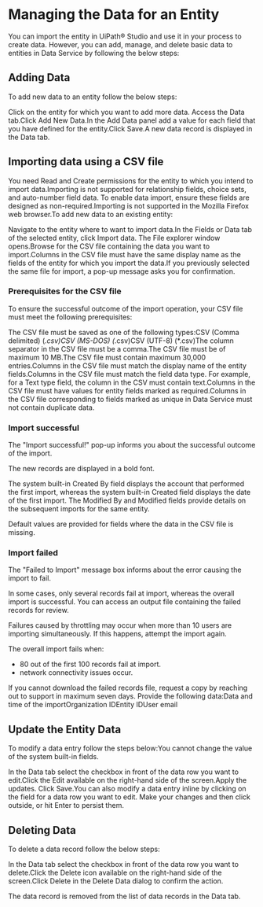 ﻿---
sidebar_position: 3
---

# Managing the Data for an Entity

You can import the entity in UiPath® Studio and use it in your process to create data.
            However, you can add, manage, and delete basic data to entities in Data Service by
            following the below steps:

## Adding Data

To add new data to an entity follow the below steps:

Click on the entity for which you want to add more data.
Access the Data tab.Click Add New Data.In the Add Data panel add a value for each field that you have defined for the entity.Click Save.A new data record is displayed in the Data tab.


## Importing data using a CSV file

You need Read and Create permissions for the entity to which you intend to import data.Importing is not supported for relationship fields, choice sets, and auto-number field data. To enable data import, ensure these fields are designed as non-required.Importing is not supported in the Mozilla Firefox web browser.To add new data to an existing entity:

Navigate to the entity where to want to import data.In the Fields or Data tab of the selected entity, click Import data. The File explorer window opens.Browse for the CSV file containing the data you want to import.Columns in the CSV file must have the same display name as the fields of the entity for which you import the data.If you previously selected the same file for import, a pop-up message asks you for confirmation.


### Prerequisites for the CSV file 

To ensure the successful outcome of the import operation, your CSV file must meet the following prerequisites:

The CSV file must be saved as one of the following types:CSV (Comma delimited) (*.csv)CSV (MS-DOS) (*.csv)CSV (UTF-8) (*.csv)The column separator in the CSV file must be a comma.The CSV file must be of maximum 10 MB.The CSV file must contain maximum 30,000 entries.Columns in the CSV file must match the display name of the entity fields.Columns in the CSV file must match the field data type. For example, for a Text type field, the column in the CSV must contain text.Columns in the CSV file must have values for entity fields marked as required.Columns in the CSV file corresponding to fields marked as unique in Data Service must not contain duplicate data.


### Import successful

The "Import successful!" pop-up informs you about the successful outcome of the import.

The new records are displayed in a bold font.

The system built-in Created By field displays the account that performed the first import, whereas the system built-in Created field displays the date of the first import. The Modified By and Modified fields provide details on the subsequent imports for the same entity.

Default values are provided for fields where the data in the CSV file is missing.


### Import failed

The "Failed to Import" message box informs about the error causing the import to fail.

In some cases, only several records fail at import, whereas the overall import is successful. You can access an output file containing the failed records for review.

Failures caused by throttling may occur when more than 10 users are importing simultaneously. If this happens, attempt the import again.

The overall import fails when:

* 80 out of the first 100 records fail at import.
* network connectivity issues occur.

If you cannot download the failed records file, request a copy by reaching out to support in maximum seven days. Provide the following data:Data and time of the importOrganization IDEntity IDUser email


## Update the Entity Data

To modify a data entry follow the steps below:You cannot change the value of the system built-in fields.

In the Data tab select the checkbox in front of the data row you want to edit.Click the Edit available on the right-hand side of the screen.Apply the updates. Click Save.You can also modify a data entry inline by clicking on the field for a data row you want to edit. Make your changes and then click outside, or hit Enter to persist them.


## Deleting Data

To delete a data record follow the below steps:

In the Data tab select the checkbox in front of the data row you want to delete.Click the Delete icon available on the right-hand side of the screen.Click Delete in the Delete Data dialog to confirm the action.

The data record is removed from the list of data records in the Data tab.

